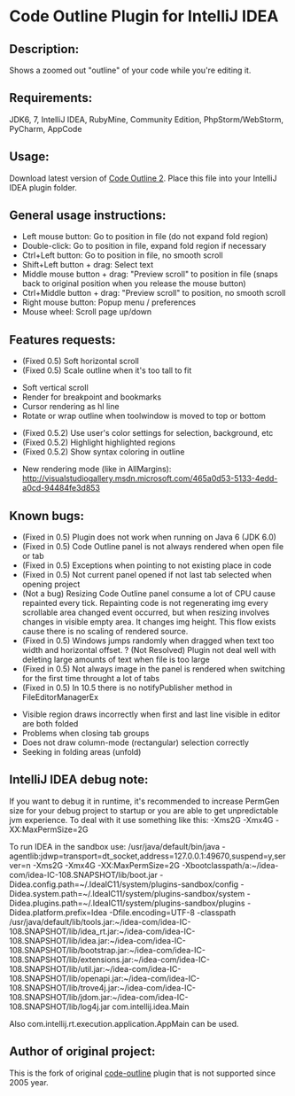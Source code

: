 Code Outline Plugin for IntelliJ IDEA
=====================================

Description:
------------
Shows a zoomed out "outline" of your code while you're editing it.

Requirements:
-------------
 JDK6, 7, IntelliJ IDEA, RubyMine, Community Edition, PhpStorm/WebStorm, PyCharm, AppCode

Usage:
---------
 Download latest version of [Code Outline 2]. Place this file into your IntelliJ IDEA plugin folder.

 [Code Outline 2]: https://github.com/sitano/intellij-code-outline/raw/master/release/

General usage instructions:
---------------------------
 * Left mouse button: Go to position in file (do not expand fold region)
 * Double-click: Go to position in file, expand fold region if necessary
 * Ctrl+Left button: Go to position in file, no smooth scroll
 * Shift+Left button + drag: Select text
 * Middle mouse button + drag: "Preview scroll" to position in file (snaps back to original position when you release the mouse button)
 * Ctrl+Middle button + drag: "Preview scroll" to position, no smooth scroll
 * Right mouse button: Popup menu / preferences
 * Mouse wheel: Scroll page up/down

Features requests:
------------------
 + (Fixed 0.5) Soft horizontal scroll
 + (Fixed 0.5) Scale outline when it's too tall to fit
 - Soft vertical scroll
 - Render for breakpoint and bookmarks
 - Cursor rendering as hl line
 - Rotate or wrap outline when toolwindow is moved to top or bottom
 + (Fixed 0.5.2) Use user's color settings for selection, background, etc
 + (Fixed 0.5.2) Highlight highlighted regions
 + (Fixed 0.5.2) Show syntax coloring in outline
 - New rendering mode (like in AllMargins): http://visualstudiogallery.msdn.microsoft.com/465a0d53-5133-4edd-a0cd-94484fe3d853

Known bugs:
-----------
 + (Fixed in 0.5) Plugin does not work when running on Java 6 (JDK 6.0)
 + (Fixed in 0.5) Code Outline panel is not always rendered when open file or tab
 + (Fixed in 0.5) Exceptions when pointing to not existing place in code
 + (Fixed in 0.5) Not current panel opened if not last tab selected when opening project
 + (Not a bug) Resizing Code Outline panel consume a lot of CPU cause repainted every tick.
   Repainting code is not regenerating img every scrollable area changed event occurred, but
   when resizing involves changes in visible empty area. It changes img height. This flow
   exists cause there is no scaling of rendered source.
 + (Fixed in 0.5) Windows jumps randomly when dragged when text too width and horizontal offset.
 ? (Not Resolved) Plugin not deal well with deleting large amounts of text when file is too large
 + (Fixed in 0.5) Not always image in the panel is rendered when switching for the first time throught a lot of tabs
 + (Fixed in 0.5) In 10.5 there is no notifyPublisher method in FileEditorManagerEx
 - Visible region draws incorrectly when first and last line visible in editor are both folded
 - Problems when closing tab groups
 - Does not draw column-mode (rectangular) selection correctly
 - Seeking in folding areas (unfold)

IntelliJ IDEA debug note:
-------------------------
 If you want to debug it in runtime, it's recommended to increase PermGen size for
 your debug project to startup or you are able to get unpredictable jvm experience.
 To deal with it use something like this: -Xms2G -Xmx4G -XX:MaxPermSize=2G

 To run IDEA in the sandbox use:
 /usr/java/default/bin/java -agentlib:jdwp=transport=dt_socket,address=127.0.0.1:49670,suspend=y,server=n
 -Xms2G -Xmx4G -XX:MaxPermSize=2G -Xbootclasspath/a:~/idea-com/idea-IC-108.SNAPSHOT/lib/boot.jar
 -Didea.config.path=~/.IdeaIC11/system/plugins-sandbox/config
 -Didea.system.path=~/.IdeaIC11/system/plugins-sandbox/system
 -Didea.plugins.path=~/.IdeaIC11/system/plugins-sandbox/plugins
 -Didea.platform.prefix=Idea
 -Dfile.encoding=UTF-8
 -classpath /usr/java/default/lib/tools.jar:~/idea-com/idea-IC-108.SNAPSHOT/lib/idea_rt.jar:~/idea-com/idea-IC-108.SNAPSHOT/lib/idea.jar:~/idea-com/idea-IC-108.SNAPSHOT/lib/bootstrap.jar:~/idea-com/idea-IC-108.SNAPSHOT/lib/extensions.jar:~/idea-com/idea-IC-108.SNAPSHOT/lib/util.jar:~/idea-com/idea-IC-108.SNAPSHOT/lib/openapi.jar:~/idea-com/idea-IC-108.SNAPSHOT/lib/trove4j.jar:~/idea-com/idea-IC-108.SNAPSHOT/lib/jdom.jar:~/idea-com/idea-IC-108.SNAPSHOT/lib/log4j.jar
 com.intellij.idea.Main

 Also com.intellij.rt.execution.application.AppMain can be used.

Author of original project:
---------------------------
This is the fork of original [code-outline]() plugin that is not supported since 2005 year.

 [code-outline]: http://plugins.intellij.net/plugin/?idea&id=160
